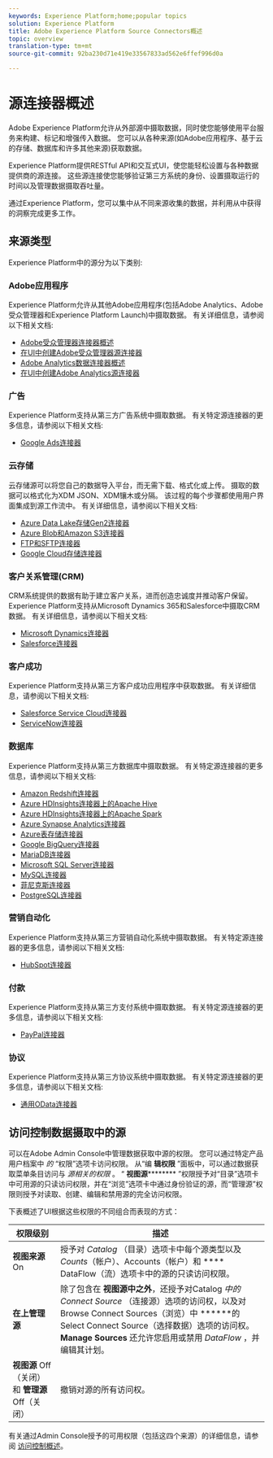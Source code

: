 ```yaml
---
keywords: Experience Platform;home;popular topics
solution: Experience Platform
title: Adobe Experience Platform Source Connectors概述
topic: overview
translation-type: tm+mt
source-git-commit: 92ba230d71e419e33567833ad562e6ffef996d0a

---
```



# 源连接器概述

Adobe Experience Platform允许从外部源中摄取数据，同时使您能够使用平台服务来构建、标记和增强传入数据。 您可以从各种来源(如Adobe应用程序、基于云的存储、数据库和许多其他来源)获取数据。

Experience Platform提供RESTful API和交互式UI，使您能轻松设置与各种数据提供商的源连接。 这些源连接使您能够验证第三方系统的身份、设置摄取运行的时间以及管理数据摄取吞吐量。

通过Experience Platform，您可以集中从不同来源收集的数据，并利用从中获得的洞察完成更多工作。

## 来源类型

Experience Platform中的源分为以下类别:

### Adobe应用程序

Experience Platform允许从其他Adobe应用程序(包括Adobe Analytics、Adobe受众管理器和Experience Platform Launch)中摄取数据。 有关详细信息，请参阅以下相关文档:

- [Adobe受众管理器连接器概述](connectors/adobe-applications/audience-manager.md)
- [在UI中创建Adobe受众管理器源连接器](https://www.adobe.io/apis/experienceplatform/home/tutorials/sources-ui-tutorials.html#!api-specification/markdown/narrative/tutorials/sources_tutorial/ui/adobe-applications/aam-ui-tutorial.md)
- [Adobe Analytics数据连接器概述](connectors/adobe-applications/analytics.md)
- [在UI中创建Adobe Analytics源连接器](https://www.adobe.io/apis/experienceplatform/home/tutorials/sources-ui-tutorials.html#!api-specification/markdown/narrative/tutorials/sources_tutorial/ui/adobe-applications/adobe-analytics-ui-tutorial.md)

### 广告

Experience Platform支持从第三方广告系统中摄取数据。 有关特定源连接器的更多信息，请参阅以下相关文档:

- [Google Ads连接器](connectors/advertising/ads.md)

### 云存储

云存储源可以将您自己的数据导入平台，而无需下载、格式化或上传。 摄取的数据可以格式化为XDM JSON、XDM镶木或分隔。 该过程的每个步骤都使用用户界面集成到源工作流中。 有关详细信息，请参阅以下相关文档:

- [Azure Data Lake存储Gen2连接器](connectors/cloud-storage/adls-gen2.md)
- [Azure Blob和Amazon S3连接器](connectors/cloud-storage/blob-s3.md)
- [FTP和SFTP连接器](connectors/cloud-storage/ftp-sftp.md)
- [Google Cloud存储连接器](connectors/cloud-storage/google-cloud-storage.md)

### 客户关系管理(CRM)

CRM系统提供的数据有助于建立客户关系，进而创造忠诚度并推动客户保留。 Experience Platform支持从Microsoft Dynamics 365和Salesforce中摄取CRM数据。 有关详细信息，请参阅以下相关文档:

- [Microsoft Dynamics连接器](connectors/crm/ms-dynamics.md)
- [Salesforce连接器](connectors/crm/salesforce.md)

### 客户成功

Experience Platform支持从第三方客户成功应用程序中获取数据。 有关详细信息，请参阅以下相关文档:

- [Salesforce Service Cloud连接器](connectors/customer-success/salesforce-service-cloud.md)
- [ServiceNow连接器](connectors/customer-success/servicenow.md)

### 数据库

Experience Platform支持从第三方数据库中摄取数据。 有关特定源连接器的更多信息，请参阅以下相关文档:

- [Amazon Redshift连接器](connectors/databases/redshift.md)
- [Azure HDInsights连接器上的Apache Hive](connectors/databases/hive.md)
- [Azure HDInsights连接器上的Apache Spark](connectors/databases/spark.md)
- [Azure Synapse Analytics连接器](connectors/databases/synapse-analytics.md)
- [Azure表存储连接器](connectors/databases/ats.md)
- [Google BigQuery连接器](connectors/databases/bigquery.md)
- [MariaDB连接器](connectors/databases/mariadb.md)
- [Microsoft SQL Server连接器](connectors/databases/sql-server.md)
- [MySQL连接器](connectors/databases/mysql.md)
- [菲尼克斯连接器](connectors/databases/phoenix.md)
- [PostgreSQL连接器](connectors/databases/postgres.md)

### 营销自动化

Experience Platform支持从第三方营销自动化系统中摄取数据。 有关特定源连接器的更多信息，请参阅以下相关文档:

- [HubSpot连接器](connectors/marketing-automation/hubspot.md)

### 付款

Experience Platform支持从第三方支付系统中摄取数据。 有关特定源连接器的更多信息，请参阅以下相关文档:

- [PayPal连接器](connectors/payments/paypal.md)

### 协议

Experience Platform支持从第三方协议系统中摄取数据。 有关特定源连接器的更多信息，请参阅以下相关文档:

- [通用OData连接器](connectors/protocols/odata.md)

## 访问控制数据摄取中的源

可以在Adobe Admin Console中管理数据获取中源的权限。 您可以通过特定产品用户档案中 *的* “权限”选项卡访问权限。 从“编 **辑权限** ”面板中，可以通过数据获取菜单条目访问与 *源相关的权限* 。 “ **视图源********** ”权限授予对“目录”选项卡中可用源的只读访问权限，并在“浏览”选项卡中通过身份验证的源，而“管理源”权限则授予对读取、创建、编辑和禁用源的完全访问权限。

下表概述了UI根据这些权限的不同组合而表现的方式：

| 权限级别 | 描述 |
| ---- | ----|
| **视图来源** On | 授予对 *Catalog* （目录）选项卡中每个源类型以及 *Counts*（帐户）、Accounts（帐户）和 **** DataFlow（流）选项卡中的源的只读访问权限。 |
| **在上管理源** | 除了包含在 **视图源中之外**，还授予对Catalog *中的Connect Source* （连接源）选项的访问权，以及对Browse Connect Sources（浏览）中 ******&#x200B;的Select Connect Source（选择数据）选项的访问权。 **Manage Sources** 还允许您启用或禁用 *DataFlow* ，并编辑其计划。 |
| **视图源** Off（关闭）和 **管理源** Off（关闭） | 撤销对源的所有访问权。 |

有关通过Admin Console授予的可用权限（包括这四个来源）的详细信息，请参阅 [访问控制概述](../access-control/home.md)。
